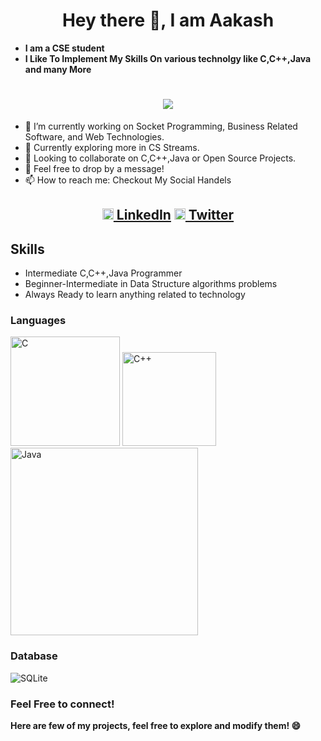 <h1 align="center"> Hey there 👋, I am Aakash</h1>

- **I am a CSE student**
- **I Like To Implement My Skills On various technolgy like C,C++,Java and many More**

<h1 align="center">
  <a href="https://git.io/typing-svg">
    <img src="https://readme-typing-svg.herokuapp.com?size=21&lines=I+am+Technology+Geek;Love+To+Work+Around+with+DS+Algo">
  </a>
</h1>

- 🔭 I’m currently working on Socket Programming, Business Related Software, and Web Technologies. 
- 🌱 Currently exploring more in CS Streams.
- 👯 Looking to collaborate on C,C++,Java or Open Source Projects.
- 💬 Feel free to drop by a message!
- 📫 How to reach me: Checkout My Social Handels<br>

<h2 align="center">
<a href="https://www.linkedin.com/in/aakashtamboli" title="LinkedIn Profile"><img width="18" src="https://upload.wikimedia.org/wikipedia/commons/c/ca/LinkedIn_logo_initials.png"> LinkedIn</a>
 <a href="https://twitter.com/AakashTamboli11" title="Twitter"><img width="18" src="https://upload.wikimedia.org/wikipedia/commons/thumb/6/6f/Logo_of_Twitter.svg/512px-Logo_of_Twitter.svg.png"> Twitter </a>
</h2>


## Skills
- Intermediate C,C++,Java Programmer
- Beginner-Intermediate in Data Structure algorithms problems
- Always Ready to learn anything related to technology

### Languages
<p float="left">
<img alt="C" src="https://upload.wikimedia.org/wikipedia/commons/archive/3/35/20220802133510%21The_C_Programming_Language_logo.svg" width="175px" />
<img alt="C++" src="https://upload.wikimedia.org/wikipedia/commons/thumb/1/18/ISO_C%2B%2B_Logo.svg/256px-ISO_C%2B%2B_Logo.svg.png" width="150px" />
<img alt="Java" src="https://img.shields.io/badge/java-%2307405e.svg?style=for-the-badge" width="300px" />
</p>

### Database
<p float="left">
<img alt="SQLite" src ="https://img.shields.io/badge/sqlite-%2307405e.svg?style=for-the-badge&logo=sqlite&logoColor=white"/>
</p>


### Feel Free to connect!

**Here are few of my projects, feel free to explore and modify them! 😄**
